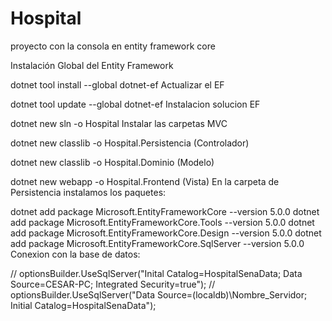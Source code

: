 # Hospital
proyecto con la consola en entity framework core

Instalación Global del Entity Framework

dotnet tool install --global dotnet-ef
Actualizar el EF

dotnet tool update --global dotnet-ef
Instalacion solucion EF

dotnet new sln -o Hospital
Instalar las carpetas MVC

dotnet new classlib -o Hospital.Persistencia 	(Controlador)
                            
dotnet new classlib -o Hospital.Dominio 	(Modelo)
                             
dotnet new webapp -o Hospital.Frontend 		(Vista)
En la carpeta de Persistencia instalamos los paquetes:

dotnet add package Microsoft.EntityFrameworkCore --version 5.0.0
dotnet add package Microsoft.EntityFrameworkCore.Tools --version 5.0.0
dotnet add package Microsoft.EntityFrameworkCore.Design --version 5.0.0
dotnet add package Microsoft.EntityFrameworkCore.SqlServer --version 5.0.0
Conexion con la base de datos:

// optionsBuilder.UseSqlServer("Inital Catalog=HospitalSenaData; Data Source=CESAR-PC; Integrated Security=true"); // optionsBuilder.UseSqlServer("Data Source=(localdb)\Nombre_Servidor; Initial Catalog=HospitalSenaData");
